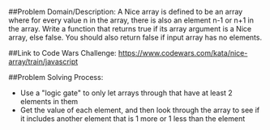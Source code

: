 ##Problem Domain/Description:
A Nice array is defined to be an array where for every value n in the array, there is also an element n-1 or n+1 in the array.
Write a function that returns true if its array argument is a Nice array, else false. You should also return false if input array has no elements.

##Link to Code Wars Challenge: 
https://www.codewars.com/kata/nice-array/train/javascript

##Problem Solving Process: 
- Use a "logic gate" to only let arrays through that have at least 2 elements in them
- Get the value of each element, and then look through the array to see if it includes another element that is 1 more or 1 less than the element